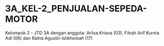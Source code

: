 # 3A_KEL-2_PENJUALAN-SEPEDA-MOTOR
Kelompok 2 - JTD 3A dengan anggota: Arlisa Krisna (03), Fitrah Arif Kurnia Adi (06) dan Ratna Agustin Istikhomah (17)
